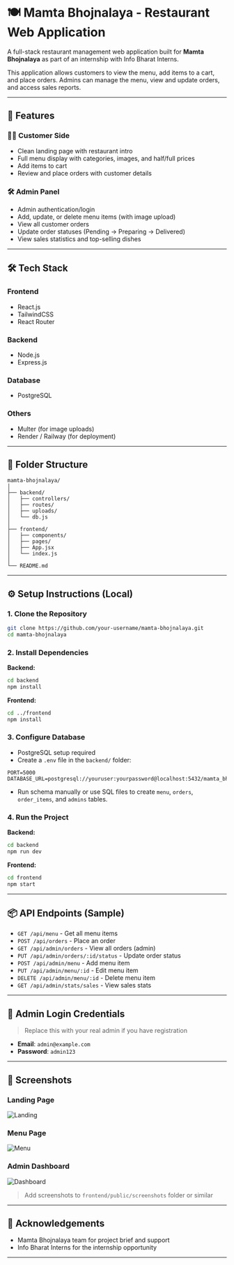 
# 🍽️ Mamta Bhojnalaya - Restaurant Web Application

A full-stack restaurant management web application built for **Mamta Bhojnalaya** as part of an internship with Info Bharat Interns.

This application allows customers to view the menu, add items to a cart, and place orders. Admins can manage the menu, view and update orders, and access sales reports.

---

## 📌 Features

### 🧑‍🍳 Customer Side
- Clean landing page with restaurant intro
- Full menu display with categories, images, and half/full prices
- Add items to cart
- Review and place orders with customer details

### 🛠️ Admin Panel
- Admin authentication/login
- Add, update, or delete menu items (with image upload)
- View all customer orders
- Update order statuses (Pending → Preparing → Delivered)
- View sales statistics and top-selling dishes

---

## 🛠️ Tech Stack

### Frontend
- React.js
- TailwindCSS
- React Router

### Backend
- Node.js
- Express.js

### Database
- PostgreSQL

### Others
- Multer (for image uploads)
- Render / Railway (for deployment)

---

## 🧩 Folder Structure

```
mamta-bhojnalaya/
│
├── backend/
│   ├── controllers/
│   ├── routes/
│   ├── uploads/
│   └── db.js
│
├── frontend/
│   ├── components/
│   ├── pages/
│   ├── App.jsx
│   └── index.js
│
└── README.md
```

---

## ⚙️ Setup Instructions (Local)

### 1. Clone the Repository

```bash
git clone https://github.com/your-username/mamta-bhojnalaya.git
cd mamta-bhojnalaya
```

### 2. Install Dependencies

**Backend:**

```bash
cd backend
npm install
```

**Frontend:**

```bash
cd ../frontend
npm install
```

### 3. Configure Database

- PostgreSQL setup required
- Create a `.env` file in the `backend/` folder:

```
PORT=5000
DATABASE_URL=postgresql://youruser:yourpassword@localhost:5432/mamta_bhojnalaya
```

- Run schema manually or use SQL files to create `menu`, `orders`, `order_items`, and `admins` tables.

### 4. Run the Project

**Backend:**

```bash
cd backend
npm run dev
```

**Frontend:**

```bash
cd frontend
npm start
```

---

## 📦 API Endpoints (Sample)

- `GET /api/menu` - Get all menu items
- `POST /api/orders` - Place an order
- `GET /api/admin/orders` - View all orders (admin)
- `PUT /api/admin/orders/:id/status` - Update order status
- `POST /api/admin/menu` - Add menu item
- `PUT /api/admin/menu/:id` - Edit menu item
- `DELETE /api/admin/menu/:id` - Delete menu item
- `GET /api/admin/stats/sales` - View sales stats

---

## 👤 Admin Login Credentials

> Replace this with your real admin if you have registration

- **Email**: `admin@example.com`
- **Password**: `admin123`

---

## 📸 Screenshots

### Landing Page
![Landing](screenshots/landing.png)

### Menu Page
![Menu](screenshots/menu.png)

### Admin Dashboard
![Dashboard](screenshots/admin-dashboard.png)

> Add screenshots to `frontend/public/screenshots` folder or similar

---


## 🙌 Acknowledgements

- Mamta Bhojnalaya team for project brief and support
- Info Bharat Interns for the internship opportunity

---
